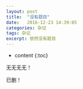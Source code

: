 ```yaml
---
layout: post
title:  "没有题目"
date:   2016-12-23 14:39:05
categories: 杂记
tags: 杂记
excerpt: 依然没有题目
---
```


* content
{:toc}



无无无无！

已删！


